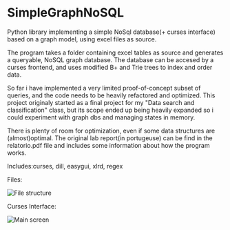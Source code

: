 # SimpleGraphNoSQL
Python library implementing a simple NoSql database(+ curses interface) based on a graph model, using excel files as source. 

The program takes a folder containing excel tables as source and generates a queryable, NoSQL graph database. The database
can be accesed by a curses frontend, and uses modified B+ and Trie trees to index and order data. 

So far i have implemented a very limited proof-of-concept subset of queries, and the code needs 
to be heavily refactored and optimized. This project originaly started as a final project for my "Data search and classification" 
class, but its scope ended up being heavily expanded so i could experiment with graph dbs and managing states in memory.

There is plenty of room for optimization, even if some data structures are (almost)optimal. The original lab report(in portugeuse) can be find in the relatorio.pdf file and includes some information about how the program works.


Includes:curses, dill, easygui, xlrd, regex

Files:



![File structure](https://raw.githubusercontent.com/mlcruz/SimpleGraphNoSQL/master/folders.png)

Curses Interface:

![Main screen](https://raw.githubusercontent.com/mlcruz/SimpleGraphNoSQL/master/prog.png)


